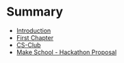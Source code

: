 # Summary

* [Introduction](README.md)
* [First Chapter](chapter1.md)
* [CS-Club](cs-club.md)
* [Make School - Hackathon Proposal](make-school-hackathon-proposal.md)

